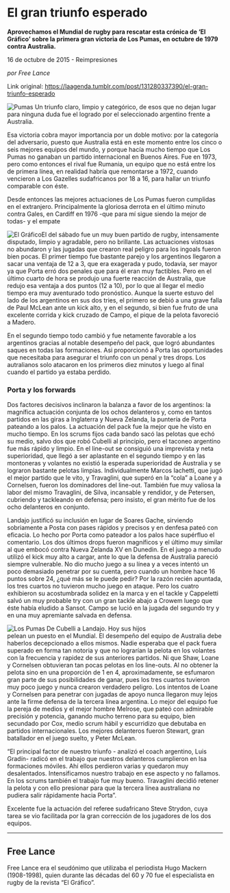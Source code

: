 # El gran triunfo esperado

**Aprovechamos el Mundial de rugby para rescatar esta crónica de ‘El Gráfico’ sobre la primera gran victoria de Los Pumas, en octubre de 1979 contra Australia.**

16 de octubre de 2015 - Reimpresiones

_por Free Lance_

Link original: https://laagenda.tumblr.com/post/131280337390/el-gran-triunfo-esperado

![Pumas](https://64.media.tumblr.com/c120801c505c657a1571eac50896aa73/tumblr_inline_pk0us60rFN1t6q87u_500.jpg)
Un triunfo claro,
limpio y categórico, de esos que no dejan lugar para ninguna duda fue
el logrado por el seleccionado argentino frente a Australia.

Esa victoria cobra
mayor importancia por un doble motivo: por la categoría del
adversario, puesto que Australia está en este momento entre los
cinco o seis mejores equipos del mundo, y porque hacía mucho tiempo
que Los Pumas no ganaban un partido internacional en Buenos Aires.
Fue en 1973, pero como entonces el rival fue Rumania, un equipo que
no está entre los de primera línea, en realidad habría que
remontarse a 1972, cuando vencieron a Los Gazelles sudafricanos por
18 a 16, para hallar un triunfo comparable con éste.

Desde entonces las
mejores actuaciones de Los Pumas fueron cumplidas en el extranjero.
Principalmente la gloriosa derrota en el último minuto contra Gales,
en Cardiff en 1976 -que para mí sigue siendo la mejor de todas- y el
empate 

![El Gráfico](https://64.media.tumblr.com/3bba2df2e14c4b16f9d51466c1321990/tumblr_inline_pk0us6GS4q1t6q87u_250.jpg)El del sábado fue
un muy buen partido de rugby, intensamente disputado, limpio y
agradable, pero no brillante. Las actuaciones vistosas no abundaron y
las jugadas que crearon real peligro para los ingoals fueron bien
pocas. El primer tiempo fue bastante parejo y los argentinos llegaron
a sacar una ventaja de 12 a 3, que era exagerada y pudo, todavía,
ser mayor ya que Porta erró dos penales que para él eran muy
factibles. Pero en el último cuarto de hora se produjo una fuerte
reacción de Australia, que redujo esa ventaja a dos puntos (12 a
10), por lo que al llegar el medio tiempo era muy aventurado todo
pronóstico. Aunque la suerte estuvo del lado de los argentinos en
sus dos tries, el primero se debió a una grave falla de Paul McLean
ante un kick alto, y en el segundo, si bien fue fruto de una
excelente corrida y kick cruzado de Campo, el pique de la pelota
favoreció a Madero. 


En el segundo tiempo
todo cambió y fue netamente favorable a los argentinos gracias al
notable desempeño del pack, que logró abundantes saques en todas
las formaciones. Asi proporcionó a Porta las oportunidades que
necesitaba para asegurar el triunfo con un penal y tres drops. Los
autralianos solo atacaron en los primeros diez minutos y luego al
final cuando el partido ya estaba perdido. 


  


### Porta y los forwards

  

Dos factores
decisivos inclinaron la balanza a favor de los argentinos: la
magnífica actuación conjunta de los ochos delanteros y, como en
tantos partidos en las giras a Inglaterra y Nueva Zelanda, la
puntería de Porta pateando a los palos. La actuación del pack fue
la mejor que he visto en mucho tiempo. En los scrums fijos cada bando
sacó las pelotas que echó su medio, salvo dos que robó Cubelli al
principio, pero el taconeo argentino fue más rápido y limpio. En el
line-out se consiguió una imprevista y neta superioridad, que llegó
a ser aplastante en el segundo tiempo y en las montoneras y volantes
no existió la esperada superioridad de Australia y se lograron
bastante pelotas limpias. Individualmente Marcos Iachetti, que jugó
el mejor partido que le vito, y Travaglini, que superó en la “cola”
a Loane y a Cornelsen, fueron los dominadores del line-out. También
fue muy valiosa la labor del mismo Travaglini, de Silva, incansable y
rendidor, y de Petersen, cubriendo y tackleando en defensa; pero
insisto, el gran mérito fue de los ocho delanteros en conjunto. 


Landajo justificó
su inclusión en lugar de Soares Gache, sirviendo sobriamente a Posta
con pases rápidos y precisos y en denfesa pateó con eficacia. Lo
hecho por Porta como pateador a los palos hace supérfluo el
comentario. Los dos últimos drops fueron magníficos y el último
muy similar al que embocó contra Nueva Zelanda XV en Dunedin. En el
juego a menudo utilizó el kick muy alto a cargar, ante lo que la
defensa de Australia pareció siempre vulnerable. No dio mucho juego
a su línea y a veces intentó un poco demasiado penetrar por su
cuenta, pero cuando un hombre hace 16 puntos sobre 24, ¿qué más se
le puede pedir? Por la razón recién apuntada, los tres cuartos no
tuvieron mucho juego en ataque. Pero los cuatro exhibieron su
acostumbrada solidez en la marca y en el tackle y Cappeletti salvó
un muy probable try con un gran tackle abajo a Crowem luego que éste
había eludido a Sansot. Campo se lució en la jugada del segundo try
y en una muy apremiante salvada en defensa. 

![Los Pumas](https://64.media.tumblr.com/162d7b8057b49df2cee810813fbf9da1/tumblr_inline_pk0us7JY1R1t6q87u_500.jpg) De Cubelli a Landajo. Hoy sus hijos  
 pelean un puesto en el Mundial. El desempeño del
equipo de Australia debe haberlos decepcionado a ellos mismos. Nadie
esperaba que el pack fuera superado en forma tan notoria y que no
lograrían la pelota en los volantes con la frecuencia y rapidez de
sus anteriores partidos. Ni que Shaw, Loane y Cornelsen obtuvieran
tan pocas pelotas en los line-outs. Al no obtener la pelota sino en
una proporción de 1 en 4, aproximadamente, se esfumaron gran parte
de sus posibilidades de ganar, pues los tres cuartos tuvieron muy
poco juego y nunca crearon verdadero peligro. Los intentos de Loane y
Cornelsen para penetrar con jugadas de apoyo nunca llegaron muy lejos
ante la firme defensa de la tercera línea argentina. Lo mejor del
equipo fue la pereja de medios y el mejor hombre Melrose, que pateó
con admirable precisión y potencia, ganando mucho terreno para su
equipo, bien secundado por Cox, medio scrum hábil y escurridizo que
debutaba en partidos internacionales. Los mejores delanteros fueron
Stewart, gran batallador en el juego suelto, y Peter McLean. 


“El principal
factor de nuestro triunfo - analizó el coach argentino, Luis Gradín-
radicó en el trabajo que nuestros delanteros cumplieron en lsa
formaciones móviles. Ahí ellos perdieron varias y quedaron muy
desalentados. Intensificamos nuestro trabajo en ese aspecto y no
fallamos. En los scrums también el trabajo fue muy bueno. Travaglini
decidió retener la pelota y con ello presionar para que la tercera
línea australiana no pudiera salir rápidamente hacia Porta”.

Excelente fue la
actuación del referee sudafricano Steve Strydon, cuya tarea se vio
facilitada por la gran corrección de los jugadores de los dos
equipos. 




---

 Free Lance
-----------

 Free Lance era el seudónimo que utilizaba el periodista Hugo Mackern (1908-1998), quien durante las décadas del 60 y 70 fue el especialista en rugby de la revista “El Gráfico”. 


